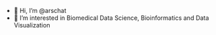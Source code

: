 - 👋 Hi, I’m @arschat
- 👀 I’m interested in Biomedical Data Science, Bioinformatics and Data Visualization

<!---
arschat/arschat is a ✨ special ✨ repository because its `README.md` (this file) appears on your GitHub profile.
You can click the Preview link to take a look at your changes.
--->
